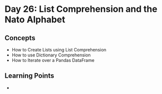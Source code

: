 # Day 26: List Comprehension and the Nato Alphabet
## Concepts
* How to Create Lists using List Comprehension
* How to use Dictionary Comprehension
* How to Iterate over a Pandas DataFrame
  
## Learning Points
* 
